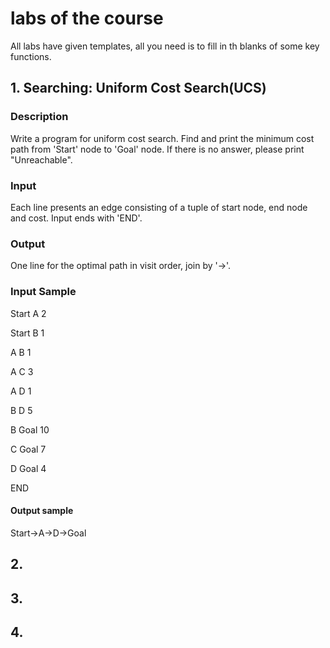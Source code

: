 # labs of the course
All labs have given templates, all you need is to fill in th blanks of some key functions.

## 1. Searching: Uniform Cost Search(UCS)
### Description
Write a program for uniform cost search. Find and print the minimum cost path from 'Start' node to 'Goal' node. If there is no answer, please print "Unreachable".

### Input
Each line presents an edge consisting of a tuple of start node, end node and cost. Input ends with 'END'.

### Output
One line for the optimal path in visit order, join by '->'.

### Input Sample
Start A 2

Start B 1

A B 1

A C 3

A D 1

B D 5

B Goal 10

C Goal 7

D Goal 4

END

#### Output sample
Start->A->D->Goal

## 2.

## 3.

## 4.
